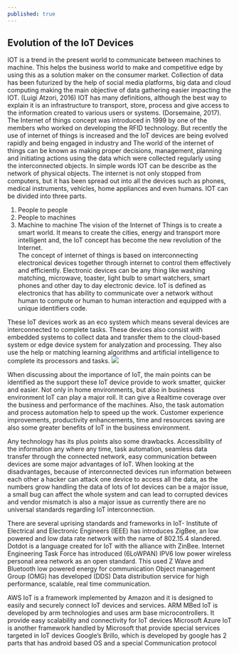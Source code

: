 ```yaml
---
published: true
---
```

## Evolution of the IoT Devices 



IOT is a trend in the present world to communicate between machines to machine. This helps the business world to make and competitive edge by using this as a solution maker on the consumer market. Collection of data has been futurized by the help of social media platforms, big data and cloud computing making the main objective of data gathering easier impacting the IOT. (Luigi Atzori, 2016) IOT has many definitions, although the best way to explain it is an infrastructure to transport, store, process and give access to the information created to various users or systems. (Dorsemaine, 2017).
The Internet of things concept was introduced in 1999 by one of the members who worked on developing the RFID technology. But recently the use of internet of things is increased and the IoT devices are being evolved rapidly and being engaged in industry and 
The world of the internet of things can be known as making proper decisions, management, planning and initiating actions using the data which were collected regularly using the interconnected objects. In simple words IOT can be describe as the network of physical objects. The internet is not only stopped from computers, but it has been spread out into all the devices such as phones, medical instruments, vehicles, home appliances and even humans. 
IOT can be divided into three parts. 
1.	People to people
2.	People to machines
3.	Machine to machine
The vision of the Internet of Things is to create a smart world. It means to create the cities, energy and transport more intelligent and, the IoT concept has become the new revolution of the Internet.  
The concept of internet of things is based on interconnecting electronical devices together through internet to control them effectively and efficiently.  Electronic devices can be any thing like washing matching, microwave, toaster, light bulb to smart watchers, smart phones and other day to day electronic device. IoT is defined as electronics that has ability to communicate over a network without human to compute or human to human interaction and equipped with a unique identifiers code.

These IoT devices work as an eco system which means several devices are interconnected to complete tasks. These devices also consist with embedded systems to collect data and transfer them to the cloud-based system or edge device system for analyzation and processing. They also use the help or matching learning algorithms and artificial intelligence to complete its processors and tasks.
![]({{site.baseurl}}/https://cdn.ttgtmedia.com/rms/onlineimages/iota-iot_system_mobile.png)

 When discussing about the importance of IoT, the main points can be identified as the support these IoT device provide to work smatter, quicker and easier. Not only in home environments, but also in business environment IoT can play a major roll. It can give a Realtime coverage over the business and performance of the machines. Also, the task automation and process automation help to speed up the work. Customer experience improvements, productivity enhancements, time and resources saving are also some greater benefits of IoT in the business environment.   

Any technology has its plus points also some drawbacks. Accessibility of the information any where any time, task automation, seamless data transfer through the connected network, easy communication between devices are some major advantages of IoT. When looking at the disadvantages, because of interconnected devices run information between each other a hacker can attack one device to access all the data, as the numbers grow handling the data of lots of Iot devices can be a major issue, a small bug can affect the whole system and can lead to corrupted devices and vendor mismatch is also a major issue as currently there are no universal standards regarding IoT interconnection. 

There are several uprising standards and frameworks in IoT-
Institute of Electrical and Electronic Engineers (IEEE) has introduces ZigBee, an low powered and low data rate network with the name of 802.15.4 slandered. Dotdot is a language created for IoT with the alliance with ZinBee.
Internet Engineering Task Force has introduced (6LoWPAN) IPV6 low power wireless personal area network as an open standard. This used Z Wave and Bluetooth low powered energy for communication 
Object management Group (OMG) has developed (DDS) Data distribution service for high performance, scalable, real time communication.

AWS IoT is a framework implemented by Amazon and it is designed to easily and securely connect IoT devices and services.
ARM MBed IoT is developed by arm technologies and uses arm base microcontrollers. It provide easy scalability and connectivity for IoT devices
Microsoft Azure IoT is another framework handled by Microsoft that provide special services targeted in IoT devices
Google’s Brillo, which is developed by google has 2 parts that has android based OS and a special Communication protocol
